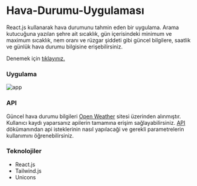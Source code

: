 # Hava-Durumu-Uygulaması

React.js kullanarak hava durumunu tahmin eden bir uygulama. Arama kutucuğuna yazılan şehre ait sıcaklık, gün içerisindeki minimum ve maximum sıcaklık,
nem oranı ve rüzgar şiddeti gibi güncel bilgilere, saatlik ve günlük hava durumu bilgisine erişebilirsiniz.

Denemek için [tıklayınız.](https://hava-durumu-uygulamasi.vercel.app/)


### Uygulama
![app](https://github.com/zeynep-dmrl/Hava-Durumu-Uygulamasi/blob/main/src/image/img.png)


### API
Güncel hava durumu bilgileri [Open Weather](https://openweathermap.org) sitesi üzerinden alınmıştır. Kullanıcı kaydı yaparsanız apilerin tamamına erişim sağlayabilirsiniz.
[API](https://openweathermap.org/api) dökümanından api isteklerinin nasıl yapılacaği ve gerekli parametrelerin kullanımını öğrenebilirsiniz.

### Teknolojiler
- React.js
- Tailwind.js
- Unicons

